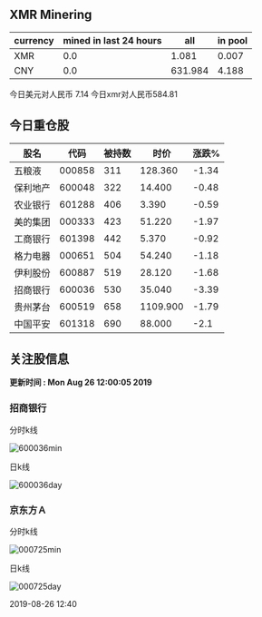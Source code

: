 ## XMR Minering

|currency|mined in last 24 hours|all|in pool|
|---|---|---|---|
|XMR|0.0|1.081|0.007|
|CNY|0.0|631.984|4.188|

今日美元对人民币 7.14	今日xmr对人民币584.81


## 今日重仓股 

|股名|代码|被持数|时价|涨跌%|
|---|---|---|---|---|
|五粮液|000858|311|128.360|-1.34|
|保利地产|600048|322|14.400|-0.48|
|农业银行|601288|406|3.390|-0.59|
|美的集团|000333|423|51.220|-1.97|
|工商银行|601398|442|5.370|-0.92|
|格力电器|000651|504|54.240|-1.18|
|伊利股份|600887|519|28.120|-1.68|
|招商银行|600036|530|35.040|-3.39|
|贵州茅台|600519|658|1109.900|-1.79|
|中国平安|601318|690|88.000|-2.1|

## 关注股信息
**更新时间 : Mon Aug 26 12:00:05 2019**
### 招商银行 
分时k线

![600036min](http://image.sinajs.cn/newchart/min/n/sh600036.gif)

日k线

![600036day](http://image.sinajs.cn/newchart/daily/n/sh600036.gif)

### 京东方Ａ 
分时k线

![000725min](http://image.sinajs.cn/newchart/min/n/sz000725.gif)

日k线

![000725day](http://image.sinajs.cn/newchart/daily/n/sz000725.gif)

2019-08-26 12:40